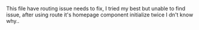 This file have routing issue needs to fix, I tried my best but unable to find issue,
after using route it's homepage component initialize twice I dn't know why..